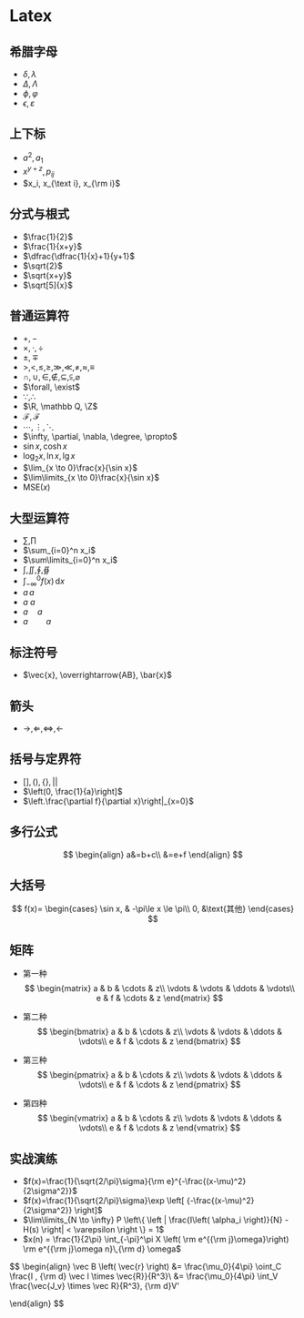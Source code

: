 # Latex

## 希腊字母

- $\delta, \lambda$
- $\Delta, \Lambda$
- $\phi, \varphi$
- $\epsilon, \varepsilon$

## 上下标

- $a^2, a_1$
- $x^{y+z}, p_{ij}$
- $x_i, x_{\text i}, x_{\rm i}$

## 分式与根式

- $\frac{1}{2}$
- $\frac{1}{x+y}$
- $\dfrac{\dfrac{1}{x}+1}{y+1}$
- $\sqrt{2}$
- $\sqrt{x+y}$
- $\sqrt[5]{x}$

## 普通运算符

- $+, -$
- $\times, \cdot, \div$
- $\pm, \mp$
- $>, <, \le, \ge, \gg, \ll, \ne, \approx, \equiv$
- $\cap, \cup, \in, \notin, \subseteq, \subseteqq, \varnothing$
- $\forall, \exist$
- $\because, \therefore$
- $\R, \mathbb Q, \Z$
- $\mathcal F, \mathscr F$
- $\cdots, \vdots, \ddots$
- $\infty, \partial, \nabla, \degree, \propto$
- $\sin x, \cosh x$
- $\log_2 x, \ln x, \lg x$
- $\lim_{x \to 0}\frac{x}{\sin x}$
- $\lim\limits_{x \to 0}\frac{x}{\sin x}$
- $\text{MSE}(x)$

## 大型运算符

- $\sum, \prod$
- $\sum_{i=0}^n x_i$
- $\sum\limits_{i=0}^n x_i$
- $\int, \iint, \oint, \oiint$
- $\int_{-\infty}^0 f(x)\,\text{d} x$
- $a\,a$
- $a\ a$
- $a\quad a$
- $a\qquad a$

## 标注符号

- $\vec{x}, \overrightarrow{AB}, \bar{x}$

## 箭头

- $\rightarrow, \Leftarrow, \Leftrightarrow, \longleftarrow$

## 括号与定界符

- $[], (), \{\}, ||$
- $\left(0, \frac{1}{a}\right]$
- $\left.\frac{\partial f}{\partial x}\right|_{x=0}$

## 多行公式

$$
\begin{align}
a&=b+c\\
&=e+f
\end{align}
$$

## 大括号

$$
f(x)=
\begin{cases}
    \sin x, & -\pi\le x \le \pi\\
    0, &\text{其他}
\end{cases}
$$

## 矩阵

- 第一种
$$
\begin{matrix}
    a & b & \cdots & z\\
    \vdots & \vdots & \ddots & \vdots\\
    e & f & \cdots & z
\end{matrix}
$$

- 第二种
$$
\begin{bmatrix}
    a & b & \cdots & z\\
    \vdots & \vdots & \ddots & \vdots\\
    e & f & \cdots & z
\end{bmatrix}
$$

- 第三种
$$
\begin{pmatrix}
    a & b & \cdots & z\\
    \vdots & \vdots & \ddots & \vdots\\
    e & f & \cdots & z
\end{pmatrix}
$$

- 第四种
$$
\begin{vmatrix}
    a & b & \cdots & z\\
    \vdots & \vdots & \ddots & \vdots\\
    e & f & \cdots & z
\end{vmatrix}
$$

## 实战演练

- $f(x)=\frac{1}{\sqrt{2/\pi}\sigma}{\rm e}^{-\frac{(x-\mu)^2}{2\sigma^2}}$
- $f(x)=\frac{1}{\sqrt{2/\pi}\sigma}\exp \left[ {-\frac{(x-\mu)^2}{2\sigma^2}} \right]$
- $\lim\limits_{N \to \infty} P \left\{ \left | \frac{I\left( \alpha_i \right)}{N} - H(s) \right| < \varepsilon  \right \} = 1$
- $x(n) = \frac{1}{2\pi} \int_{-\pi}^\pi X \left( \rm e^{{\rm j}\omega}\right) \rm e^{{\rm j}\omega n}\,{\rm d} \omega$

$$
\begin{align}
\vec B \left( \vec{r} \right) &= \frac{\mu_0}{4\pi} \oint_C \frac{I \, {\rm d} \vec l \times \vec{R}}{R^3}\\
&= \frac{\mu_0}{4\pi} \int_V \frac{\vec{J_v} \times \vec R}{R^3}\, {\rm d}V'
    
\end{align}
$$
